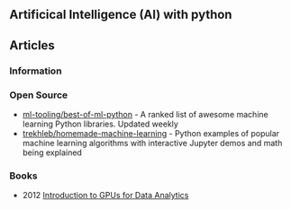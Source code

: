 ## Artificical Intelligence (AI) with python


## Articles


### Information


### Open Source
- [ml-tooling/best-of-ml-python](https://github.com/ml-tooling/best-of-ml-python) - A ranked list of awesome machine learning Python libraries. Updated weekly
- [trekhleb/homemade-machine-learning](https://github.com/trekhleb/homemade-machine-learning) - Python examples of popular machine learning algorithms with interactive Jupyter demos and math being explained



### Books
- 2012 [Introduction to GPUs for Data Analytics](https://www.networld.co.jp/files/9615/0846/8069/GPUs_Data_Analytics_Book.pdf)

